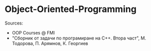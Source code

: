 # Object-Oriented-Programming

Sources:
  - OOP Courses @ FMI
  - "Сборник от задачи по програмиране на С++. Втора част", М. Тодорова, П. Арямнов, К. Георгиев
